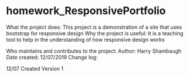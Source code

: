 # homework_ResponsivePortfolio
What the project does:
This project is a demonstration of a site that uses bootstrap for responsive design
Why the project is useful:
It is a teaching tool to help in the understanding of how responsive design works

Who maintains and contributes to the project:
Author: Harry Shambaugh
Date created: 12/07/2019
Change log:
 
12/07 Created Version 1
